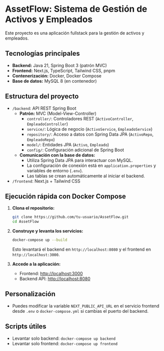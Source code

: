 # AssetFlow: Sistema de Gestión de Activos y Empleados

Este proyecto es una aplicación fullstack para la gestión de activos y empleados.

## Tecnologías principales
- **Backend:** Java 21, Spring Boot 3 (patrón MVC)
- **Frontend:** Next.js, TypeScript, Tailwind CSS, pnpm
- **Contenerización:** Docker, Docker Compose
- **Base de datos:** MySQL 8 (en contenedor)

## Estructura del proyecto
- `/backend`: API REST Spring Boot
  - **Patrón:** MVC (Model-View-Controller)
    - `controller/`: Controladores REST (`ActivoController`, `EmpleadoController`)
    - `service/`: Lógica de negocio (`ActivoService`, `EmpleadoService`)
    - `repository/`: Acceso a datos con Spring Data JPA (`ActivoRepo`, `EmpleadoRepo`)
    - `model/`: Entidades JPA (`Activo`, `Empleado`)
    - `config/`: Configuración adicional de Spring Boot
  - **Comunicación con la base de datos:**
    - Utiliza Spring Data JPA para interactuar con MySQL.
    - La configuración de conexión está en `application.properties` y variables de entorno (`.env`).
    - Las tablas se crean automáticamente al iniciar el backend.
- `/frontend`: Next.js + Tailwind CSS

## Ejecución rápida con Docker Compose

1. **Clona el repositorio:**
   ```bash
   git clone https://github.com/tu-usuario/AssetFlow.git
   cd AssetFlow
   ```
2. **Construye y levanta los servicios:**
   ```bash
   docker-compose up --build
   ```
   Esto levantará el backend en `http://localhost:8080` y el frontend en `http://localhost:3000`.

3. **Accede a la aplicación:**
   - Frontend: [http://localhost:3000](http://localhost:3000)
   - Backend API: [http://localhost:8080](http://localhost:8080)

## Personalización
- Puedes modificar la variable `NEXT_PUBLIC_API_URL` en el servicio frontend desde `.env` o `docker-compose.yml` si cambias el puerto del backend.

## Scripts útiles
- Levantar solo backend: `docker-compose up backend`
- Levantar solo frontend: `docker-compose up frontend`


